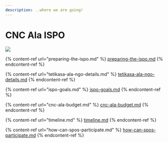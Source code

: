 ```yaml
---
description: ..where we are going!
---
```


# CNC Ala ISPO

![](../../.gitbook/assets/3\_Twitter\_ReforestationImpact.jpg)



{% content-ref url="preparing-the-ispo.md" %}
[preparing-the-ispo.md](preparing-the-ispo.md)
{% endcontent-ref %}

{% content-ref url="tetikasa-ala-ngo-details.md" %}
[tetikasa-ala-ngo-details.md](tetikasa-ala-ngo-details.md)
{% endcontent-ref %}

{% content-ref url="ispo-goals.md" %}
[ispo-goals.md](ispo-goals.md)
{% endcontent-ref %}

{% content-ref url="cnc-ala-budget.md" %}
[cnc-ala-budget.md](cnc-ala-budget.md)
{% endcontent-ref %}

{% content-ref url="timeline.md" %}
[timeline.md](timeline.md)
{% endcontent-ref %}

{% content-ref url="how-can-spos-participate.md" %}
[how-can-spos-participate.md](how-can-spos-participate.md)
{% endcontent-ref %}
